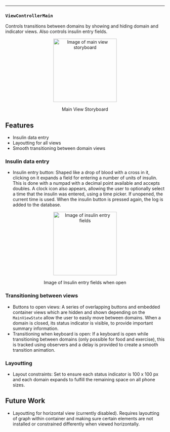 ---

### `ViewControllerMain`
Controls transitions between domains by showing and hiding domain and indicator views. Also controls insulin entry fields.

<p align="center">
<img src="https://raw.githubusercontent.com/danwells96/ARISES/master/DocFiles/img/mainview.png" alt="Image of main view storyboard" width="200" />
</p>
<p align="center">
Main View Storyboard 
</p>

## Features
* Insulin data entry
* Layoutting for all views
* Smooth transitioning between domain views

### Insulin data entry
* Insulin entry button: Shaped like a drop of blood with a cross in it, clicking on it expands a field for entering a number of units of insulin. This is done with a numpad with a decimal point available and accepts doubles. A clock icon also appears, allowing the user to optionally select a time that the insulin was entered, using a time picker. If unopened, the current time is used. When the insulin button is pressed again, the log is added to the database.

<p align="center">
<img src="https://raw.githubusercontent.com/danwells96/ARISES/master/DocFiles/img/insulinentry.png" alt="Image of insulin entry fields" width="200" />
</p>
<p align="center">
Image of Insulin entry fields when open 
</p>

### Transitioning between views
* Buttons to open views: A series of overlapping buttons and embedded container views which are hidden and shown depending on the `MainViewState` allow the user to easily move between domains. When a domain is closed, its status indicator is visible, to provide important summary information. 
* Transitioning when keyboard is open: If a keyboard is open while transitioning between domains (only possible for food and exercise), this is tracked using observers and a delay is provided to create a smooth transition animation. 

### Layoutting
* Layout constraints: Set to ensure each status indicator is 100 x 100 px and each domain expands to fulfill the remaining space on all phone sizes. 

## Future Work
* Layoutting for horizontal view (currently disabled). Requires layoutting of graph within container and making sure certain elements are not installed or constrained differently when viewed horizontally.
